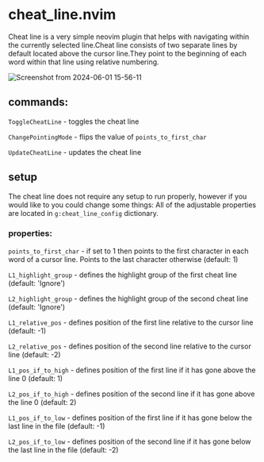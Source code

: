 # cheat_line.nvim

Cheat line is a very simple neovim plugin that helps with navigating within the currently selected line.Cheat 
line consists of two separate lines by default located above the cursor line.They point to the beginning of 
each word within that line using relative numbering.

![Screenshot from 2024-06-01 15-56-11](https://github.com/Vlazum/cheat_line.nvim/assets/121399271/ab674ef0-7e8e-4915-b3c2-d6e789d89a13)


## commands:

`ToggleCheatLine`      - toggles the cheat line

`ChangePointingMode`   - flips the value of `points_to_first_char`

`UpdateCheatLine`      - updates the cheat line

## setup
The cheat line does not require any setup to run properly, however if you would like to you could change some things:
All of the adjustable properties are located in `g:cheat_line_config` dictionary.

### properties:

`points_to_first_char`    - if set to 1 then points to the first character in each word of a cursor line. Points to the last character otherwise (default: 1)

`L1_highlight_group`      - defines the highlight group of the first cheat line (default: 'Ignore')

`L2_highlight_group`      - defines the highlight group of the second cheat line (default: 'Ignore')

`L1_relative_pos`         - defines position of the first line relative to the cursor line (default: -1)

`L2_relative_pos`         - defines position of the second line relative to the cursor line (default: -2)

`L1_pos_if_to_high`       - defines position of the first line if it has gone above the line 0 (default: 1)

`L2_pos_if_to_high`       - defines position of the second line if it has gone above the line 0 (default: 2)

`L1_pos_if_to_low`        - defines position of the first line if it has gone below the last line in the file (default: -1)

`L2_pos_if_to_low`        - defines position of the second line if it has gone below the last line in the file (default: -2)
